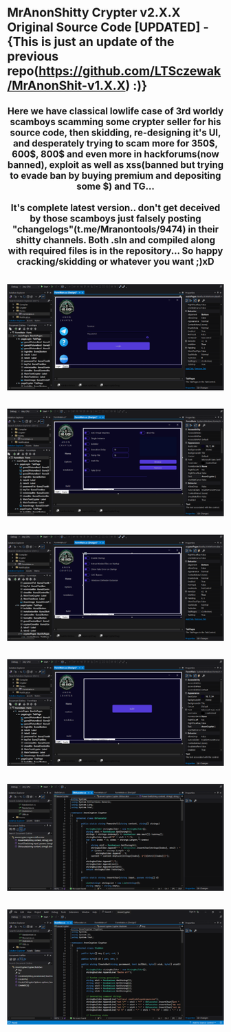 # MrAnonShitty Crypter v2.X.X Original Source Code [UPDATED] - {This is just an update of the previous repo(https://github.com/LTSczewak/MrAnonShit-v1.X.X) :)} 
<h2 align="center">
Here we have classical lowlife case of 3rd worldy scamboys scamming some crypter seller for his source code, then skidding, re-designing it's UI, and desperately trying to scam more for 350$, 600$, 800$ and even more in hackforums(now banned), exploit as well as xss(banned but trying to evade ban by buying premium and depositing some $) and TG...<br>
<br>It's complete latest version.. don't get deceived by those scamboys just falsely posting "changelogs"(t.me/Mranontools/9474) in their shitty channels.
 Both .sln and compiled along with required files is in the repository... So happy cracking/skidding or whatever you want ;)xD<br> </h2>

###

<br clear="both">

<div align="center">
  <img src="https://raw.githubusercontent.com/LTSczewak/MrAnonShit-v2.X.X/main/Pics/1.png"  />
</div>

###

<br clear="both">

<div align="center">
  <img src="https://raw.githubusercontent.com/LTSczewak/MrAnonShit-v2.X.X/main/Pics/2.png"  />
</div>

###

<br clear="both">

<div align="center">
  <img src="https://raw.githubusercontent.com/LTSczewak/MrAnonShit-v2.X.X/main/Pics/3.png"  />
</div>

###

<br clear="both">

<div align="center">
  <img src="https://raw.githubusercontent.com/LTSczewak/MrAnonShit-v2.X.X/main/Pics/4.png"  />
</div>

###

<br clear="both">

<div align="center">
  <img src="https://raw.githubusercontent.com/LTSczewak/MrAnonShit-v2.X.X/main/Pics/5.png"  />
</div>

###

<br clear="both">

<div align="center">
  <img src="https://raw.githubusercontent.com/LTSczewak/MrAnonShit-v2.X.X/main/Pics/6.png"  />
</div>

###
